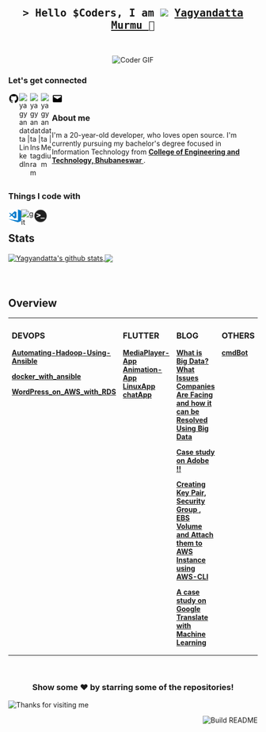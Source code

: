<!-- Intro  -->
<h2 align="center">
        <samp>&gt; Hello $Coders, I am <img src="https://github.com/TheDudeThatCode/TheDudeThatCode/blob/master/Assets/Hi.gif" width="29px">
                <b><a target="_blank" href="https://www.linkedin.com/in/yagyandatta-murmu/">Yagyandatta Murmu </a>🧑</b>
        </samp>
</h2>
<br>

<!--Header-->

<p align="center">
  <img src="https://media.giphy.com/media/SWoSkN6DxTszqIKEqv/giphy.gif" alt="Coder GIF" width="500">
</p>

### Let's get connected
<!--social media icon-->

[<img align="left" alt="yagyandatta | GitHub" width="22px" src="https://raw.githubusercontent.com/Automattic/social-logos/master/svg-min/github.svg" />][GitHub]
[<img align="left" alt="yagyandatta | LinkedIn" width="22px" src="https://cdn.jsdelivr.net/npm/simple-icons@v3/icons/linkedin.svg" />][linkedin]
[<img align="left" alt="yagyandatta | Instagram" width="22px" src="https://cdn.jsdelivr.net/npm/simple-icons@v3/icons/instagram.svg" />][instagram]
[<img align="left" alt="yagyandatta | Medium" width="22px" src="https://cdn.jsdelivr.net/npm/simple-icons@v3/icons/medium.svg" />][Medium]
[<img align="left" alt="yagyandatta | Gmail" width="22px" src="https://raw.githubusercontent.com/Automattic/social-logos/master/svg-min/mail.svg" />][Gmail]


<br />

<!--About Me-->

### About me
I'm a 20-year-old developer, who loves open source. I'm currently pursuing my bachelor's degree focused in Information Technology from [ <b> College of Engineering and Technology, Bhubaneswar </b>](https://www.cet.edu.in/).

<br />

<!--technical skill-->

### Things I code with

[<img align="left" alt="Visual Studio Code" width="26px" src="https://raw.githubusercontent.com/github/explore/80688e429a7d4ef2fca1e82350fe8e3517d3494d/topics/visual-studio-code/visual-studio-code.png" />][visualstudio]
[<img align="left" alt="git" width="26px" src="https://cdn.jsdelivr.net/gh/devicons/devicon@latest/icons/git/git-original.svg" />][git]
[<img align="left" alt="terminal" width="26px" src="https://raw.githubusercontent.com/github/explore/80688e429a7d4ef2fca1e82350fe8e3517d3494d/topics/terminal/terminal.png" />][terminal]

<br />







## Stats

<a href="https://github.com/hackcoderr/github-readme-stats">
  <img align="center" src="https://github-readme-stats.anuraghazra1.vercel.app/api?username=yagyandatta&show_icons=true&include_all_commits=true&theme=radical" alt="Yagyandatta's github stats" />
</a>
<a href="https://github.com/yagyandatta/github-readme-stats">
 
  <img align="center" src="https://github-readme-stats.anuraghazra1.vercel.app/api/top-langs/?username=yagyandatta&layout=compact&theme=radical" />
</a>

###
<br />







<!--My Learning-->

## Overview

<b>
<table><tr><td valign="top" width="33%">

### DEVOPS
<!-- recent_releases starts -->

[Automating-Hadoop-Using-Ansible](https://github.com/yagyandatta/Automating-Hadoop-Using-Ansible)

[docker_with_ansible](https://github.com/yagyandatta/docker_with_ansible)

[WordPress_on_AWS_with_RDS](https://github.com/yagyandatta/WordPress_on_AWS_with_RDS)

</td><td valign="top" width="25%"> 
 
### FLUTTER
<!-- recent_releases starts -->
 [MediaPlayer-App](https://github.com/yagyandatta/MediaPlayer-App)
 [Animation-App](https://github.com/yagyandatta/Animation-App)
 [LinuxApp](https://github.com/yagyandatta/LinuxApp)
 [chatApp](https://github.com/yagyandatta/chatApp)
 
</td><td valign="top" width="30%"> 

### BLOG
<!-- blog starts -->
[What is Big Data? What Issues Companies Are Facing and how it can be Resolved Using Big Data](https://yagyandattamurmu.medium.com/what-is-big-data-what-issues-companies-are-facing-and-how-it-can-be-resolved-using-big-data-76b3447d85a1)

[Case study on Adobe !!](https://yagyandattamurmu.medium.com/case-study-on-adobe-a4c84ac325dd) 

[Creating Key Pair, Security Group , EBS Volume and Attach them to AWS Instance using AWS-CLI](https://yagyandattamurmu.medium.com/creating-key-pair-security-group-ebs-volume-and-attach-them-to-aws-instance-using-aws-cli-8cd8472672e9)

[A case study on Google Translate with Machine Learning](https://yagyandattamurmu.medium.com/a-case-study-on-google-translate-with-machine-learning-d6e2e0a8a47c)



</td><td valign="top" width="50%">

### OTHERS

<!-- tils starts -->

[cmdBot](https://github.com/yagyandatta/cmdBot)

</td></tr></table> </b>


<br />

<div align="center">

### Show some ❤️ by starring some of the repositories!
</div>

<img height="120" alt="Thanks for visiting me" width="100%" src="https://raw.githubusercontent.com/BrunnerLivio/brunnerlivio/master/images/marquee.svg" />



<a href="https://github.com/amit17133129"><img src="https://github.com/simonw/simonw/workflows/Build%20README/badge.svg" align="right" alt="Build README">








[GitHub]: https://github.com/yagyandatta
[instagram]: https://instagram.com/unos_0923
[linkedin]: https://www.linkedin.com/in/yagyandatta-murmu/
[medium]: https://yagyandatta.medium.com/
[gmail]: mailto:yagyandattamurmu@gmail.com
[visualstudio]: https://visualstudio.microsoft.com/
[git]: https://git-scm.com/
[terminal]: https://en.wikipedia.org/wiki/Bash_(Unix_shell)
